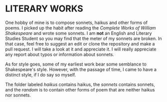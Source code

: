 # LITERARY WORKS

One hobby of mine is to compose sonnets, haikus and other forms of poems. I picked up the habit
after reading the *Complete Works of William Shakespeare* and wrote some sonnets. I am **not** an English and 
Literary Studies Student so you may find that the meter of my sonnets are broken. In that case, feel free to suggest
an edit or clone the repository and make a pull request. I will take a look at it and appreciate it. 
I will really appreciate any report about typos or information about sonnets.

As for style goes, some of my earliest work bear some semblance to Shakespeare's style. However, with the passage
of time, I came to have a distinct style, if I do say so myself.

The folder labeled *haikus* contains haikus, the *sonnets* contains sonnets, and the *random* is to contain
other forms of poem that are neither haikus nor sonnets.
